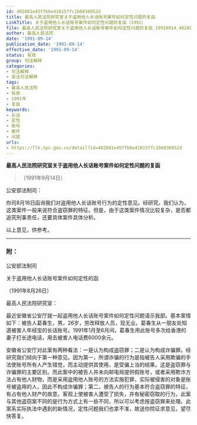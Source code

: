 ```yaml
---
id: 402881e45ffbbe41015ffc1b6036052d
title: 最高人民法院研究室关于盗用他人长话账号案件如何定性问题的复函
LinkTitle: 关于盗用他人长话账号案件如何定性问题的复函（1991）
file: 最高人民法院研究室关于盗用他人长话账号案件如何定性问题的复函_19910914_402881e45ffbbe41015ffc1b6036052d.docx
author: 最高人民法院
date: '1991-09-14'
publication_date: '1991-09-14'
effective_date: '1991-09-14'
status: 有效
group: 司法解释
categories:
- 司法解释
- 高法司法解释
tags:
- 最高人民法院
- 有效
- 1991年
- 复函
keywords:
- 长话
- 定性
- 账号
- 案件
- 问题
urls:
- https://flk.npc.gov.cn/detail?id=402881e45ffbbe41015ffc1b6036052d
---
```


**最高人民法院研究室关于盗用他人长话账号案件如何定性问题的复函**

> （1991年9月14日）

公安部法制司：

你司8月16日函询我们对盗用他人长话账号行为的定性意见。经研究，我们认为，这类案件一般来说符合盗窃罪的特征。但是，由于这类案件情况比较复杂，是否都追究刑事责任，还要具体案件具体分析。

以上意见，供参考。

---

### 附：

公安部法制司

关于盗用他人长话账号案件如何定性的函

（1991年8月26日）

最高人民法院研究室：

最近安徽省公安厅就一起盗用他人长话账号案件如何定性问题请示我部。基本案情如下：被告人葛春生，男，26岁，劳改释放人员，现无业。葛春生从一朋友处知道被害人年经宝的长话账号。1991年1月至6月间，葛春生用此账号多次给香港的妻子打长途电话，用去被害人电话费6000余元。

安徽省公安厅对此案有两种看法：一是认为构成盗窃罪；二是认为构成诈骗罪。经研究我们倾向于第一种意见。因为第一，所谓诈骗的行为是指被告人采用欺骗的手法使账号所有人产生错觉，而主动提供其使用，是受骗上当的结果。这是盗窃罪与诈骗罪的主要区别。而此案中的被告人并未向邮电局提供假账号，或者采用欺诈方法占有他人财物，而是采用盗用他人账号的方法实施犯罪，实际被侵害的对象是账号被盗用的人，因此不构成诈骗罪；第二，被告人的行为基本符合盗窃罪的特征，有占有他人财产的故意，客观上使被害人遭受了损失，并有秘密窃取的行为，此案与其他盗窃案不同的是行为方式上有一些不同，所以可以考虑按盗窃罪来处理。此案系实际执法中遇到的新情况，定性问题我们也拿不准，故送你院征求意见，望尽快答复。
